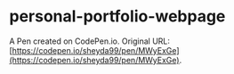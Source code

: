# personal-portfolio-webpage

A Pen created on CodePen.io. Original URL: [https://codepen.io/sheyda99/pen/MWyExGe](https://codepen.io/sheyda99/pen/MWyExGe).


